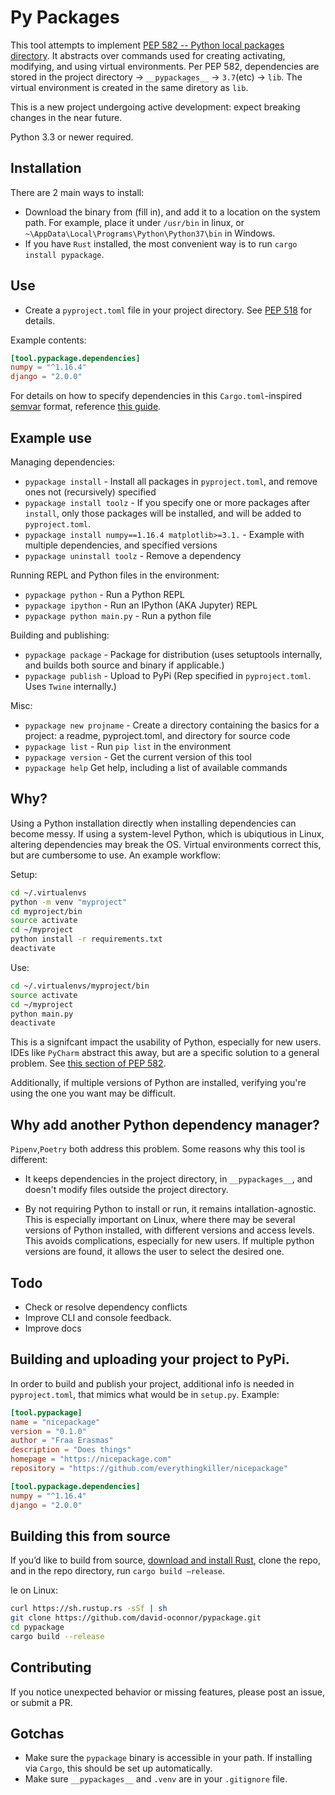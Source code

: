# Py Packages

This tool attempts to implement 
[PEP 582 -- Python local packages directory](https://www.python.org/dev/peps/pep-0582/). 
It abstracts over commands used for creating
activating, modifying, and using virtual environments. Per PEP 582, dependencies
are stored in the project directory → `__pypackages__` → `3.7`(etc) → `lib`.
The virtual environment is created in the same diretory as `lib`.

This is a new project undergoing active development: expect breaking changes
in the near future. 

Python 3.3 or newer required.

## Installation
There are 2 main ways to install:
- Download the binary from (fill in), and add it to a location on the system path.
For example, place it under `/usr/bin` in linux, or `~\AppData\Local\Programs\Python\Python37\bin` in Windows.
- If you have `Rust` installed, the most convenient way is to 
run `cargo install pypackage`.


## Use
- Create a `pyproject.toml` file in your project directory. See
[PEP 518](https://www.python.org/dev/peps/pep-0518/) for details.

Example contents:
```toml
[tool.pypackage.dependencies]
numpy = "^1.16.4"
django = "2.0.0"
```

For details on how to specify dependencies in this `Cargo.toml`-inspired 
[semvar](https://semver.org) format,
 reference
[this guide](https://doc.rust-lang.org/cargo/reference/specifying-dependencies.html).


## Example use

Managing dependencies:
- `pypackage install` - Install all packages in `pyproject.toml`, and remove ones not (recursively) specified
- `pypackage install toolz` - If you specify one or more packages after `install`, only those packages will be installed, 
and will be added to `pyproject.toml`.
- `pypackage install numpy==1.16.4 matplotlib>=3.1.` - Example with multiple dependencies, and specified versions
- `pypackage uninstall toolz` - Remove a dependency

Running REPL and Python files in the environment:
- `pypackage python` - Run a Python REPL
- `pypackage ipython` - Run an IPython (AKA Jupyter) REPL
- `pypackage python main.py` - Run a python file

Building and publishing:
- `pypackage package` - Package for distribution (uses setuptools internally, and 
builds both source and binary if applicable.)
- `pypackage publish` - Upload to PyPi (Rep specified in `pyproject.toml`. Uses `Twine` internally.)

Misc:
- `pypackage new projname` - Create a directory containing the basics for
a project: a readme, pyproject.toml, and directory for source code
- `pypackage list` - Run `pip list` in the environment
- `pypackage version` - Get the current version of this tool
- `pypackage help` Get help, including a list of available commands

## Why?

Using a Python installation directly when installing dependencies can become messy.
If using a system-level Python, which is ubiqutious in Linux, altering dependencies
may break the OS. Virtual environments correct this, but are cumbersome to use. 
An example workflow:

Setup:
```bash
cd ~/.virtualenvs
python -m venv "myproject"
cd myproject/bin
source activate
cd ~/myproject
python install -r requirements.txt
deactivate
```
Use:
```bash
cd ~/.virtualenvs/myproject/bin
source activate
cd ~/myproject
python main.py
deactivate
```
This is a signifcant impact the usability of Python, especially for new users. 
IDEs like `PyCharm` abstract this away, but are a specific solution
to a general problem. See [this section of PEP 582](https://www.python.org/dev/peps/pep-0582/#id3).

Additionally, if multiple versions of Python are installed, verifying you're using
the one you want may be difficult.


## Why add another Python dependency manager?
`Pipenv`,`Poetry` both address this problem. Some reasons why this tool is different:

- It keeps dependencies in the project directory, in `__pypackages__`, and
doesn't modify files outside
the project directory.

- By not requiring Python to install or run, it remains intallation-agnostic.
This is especially important on Linux, where there may be several versions
of Python installed, with different versions and access levels. This avoids
complications, especially for new users. If multiple python versions are found,
it allows the user to select the desired one.



## Todo
- Check or resolve dependency conflicts
- Improve CLI and console feedback.
- Improve docs


## Building and uploading your project to PyPi.
In order to build and publish your project, additional info is needed in
`pyproject.toml`, that mimics what would be in `setup.py`. Example:
```toml
[tool.pypackage]
name = "nicepackage"
version = "0.1.0"
author = "Fraa Erasmas"
description = "Does things"
homepage = "https://nicepackage.com"
repository = "https://github.com/everythingkiller/nicepackage"

[tool.pypackage.dependencies]
numpy = "^1.16.4"
django = "2.0.0"
```

## Building this from source                      
If you’d like to build from source, [download and install Rust]( https://www.rust-lang.org/tools/install),
clone the repo, and in the repo directory, run `cargo build –release`.

Ie on Linux:

```bash
curl https://sh.rustup.rs -sSf | sh
git clone https://github.com/david-oconnor/pypackage.git
cd pypackage
cargo build --release

```

## Contributing
If you notice unexpected behavior or missing features, please post an issue,
or submit a PR.


## Gotchas
- Make sure the `pypackage` binary is accessible in your path. If installing
via `Cargo`, this should be set up automatically.
- Make sure `__pypackages__` and `.venv` are in your `.gitignore` file.
